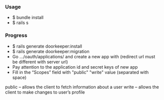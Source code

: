 ### Usage
* $ bundle install
* $ rails s

### Progress
* $ rails generate doorkeeper:install
* $ rails generate doorkeeper:migration
* Go .../oauth/applications/ and create a new app with (redirect url must be different with server url)
* Pay attention to the application id and secret keys of new app
* Fill in the “Scopes” field with "public" "write" value (separated with space)

public – allows the client to fetch information about a user
write – allows the client to make changes to user’s profile